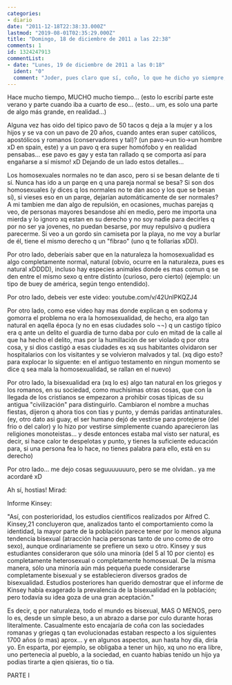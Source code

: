 ```yaml
---
categories:
- diario
date: "2011-12-18T22:38:33.000Z"
lastmod: "2019-08-01T02:35:29.000Z"
title: "Domingo, 18 de diciembre de 2011 a las 22:38"
comments: 1
id: 1324247913
commentList:
- date: "Lunes, 19 de diciembre de 2011 a las 0:18"
  ident: "0"
  comment: "Joder, pues claro que sí, coño, lo que he dicho yo siempre, que en esa epoca en el imperio romano y todo eso la gente tenía coco, no como ahora... buah -___-\'\'\'  \nY si encima todos esos datos lo apoyan... creo que mucha gente debería cuestionarse sus ideas..."
---
```


Hace mucho tiempo, MUCHO mucho tiempo... (esto lo escribí parte este verano y parte cuando iba a cuarto de eso... (esto... um, es solo una parte de algo más grande, en realidad...)  
  
Alguna vez has oido del tipico pavo de 50 tacos q deja a la mujer y a los hijos y se va con un pavo de 20 años, cuando antes eran super católicos, apostólicos y romanos (conservadores y tal)? (un pavo-&gt;un tio-&gt;un hombre xD en spain, este) y a un pavo q era super homófobo y en realidad pensabas... ese pavo es gay y esta tan rallado q se comporta así para engañarse a sí mismo! xD Dejando de un lado estos detalles...  
  
Los homosexuales normales no te dan asco, pero si se besan delante de ti sí. Nunca has ido a un parqe en q una pareja normal se besa? Si son dos homosexuales (y dices q los normales no te dan asco y los que se besan sí), si vieses eso en un parqe, dejarían automáticamente de ser normales?  
A mi tambien me dan algo de repulsión, en ocasiones, muchas parejas q veo, de personas mayores besandose ahí en medio, pero me importa una mierda y lo ignoro xq estan en su derecho y no soy nadie para decirles q por no ser ya jovenes, no puedan besarse, por muy repulsivo q pudiera parecerme. Si veo a un gordo sin camiseta por la playa, no me voy a burlar de él, tiene el mismo derecho q un "fibrao" (uno q te follarías xDD).  
  
Por otro lado, deberíais saber que en la naturaleza la homosexualidad es algo completamente normal, natural (obvio, ocurre en la naturaleza, pues es natural xDDDD), incluso hay especies animales donde es mas comun q se den entre el mismo sexo q entre distinto (curioso, pero cierto) (ejemplo: un tipo de buey de américa, según tengo entendido).  
  
Por otro lado, debeis ver este video: youtube.com/v/42UnlPKQZJ4  
  
Por otro lado, como ese video hay mas donde explican q en sodoma y gomorra el problema no era la homosexualidad, de hecho, era algo tan natural en aqella época (y no en esas ciudades solo ¬¬) q un castigo típico era q ante un delito el guardia de turno daba por culo en mitad de la calle al que ha hecho el delito, mas por la humillación de ser violado q por otra cosa, y si dios castigó a esas ciudades es xq sus habitantes olvidaron ser hospitalarios con los visitantes y se volvieron malvados y tal. (xq digo esto? para explocar lo siguente: en el antiguo testamento en ningun momento se dice q sea mala la homosexualidad, se rallan en el nuevo)  
  
Por otro lado, la bisexualidad era (xq lo es) algo tan natural en los griegos y los romanos, en su sociedad, como muchísimas otras cosas, que con la llegada de los cristianos se empezaron a prohibir cosas típicas de su antigua "civilización" para distinguirlo. Cambiaron el nombre a muchas fiestas, dijeron q ahora tios con tias y punto, y demás paridas antinaturales. (ey, otro dato asi guay, el ser humano dejó de vestirse para protejerse (del frio o del calor) y lo hizo por vestirse simplemente cuando aparecieron las religiones monoteistas... y desde entonces estaba mal visto ser natural, es decir, si hace calor te despelotas y punto, y tienes la suficiente educación para, si una persona fea lo hace, no tienes palabra para ello, está en su derecho)  
  
Por otro lado... me dejo cosas seguuuuuuuro, pero se me olvidan.. ya me acordaré xD  
  
Ah sí, hostias! Mirad:  
  
Informe Kinsey:  
  
"Así, con posterioridad, los estudios científicos realizados por Alfred C. Kinsey,21 concluyeron que, analizados tanto el comportamiento como la identidad, la mayor parte de la población parece tener por lo menos alguna tendencia bisexual (atracción hacia personas tanto de uno como de otro sexo), aunque ordinariamente se prefiere un sexo u otro. Kinsey y sus estudiantes consideraron que sólo una minoría (del 5 al 10 por ciento) es completamente heterosexual o completamente homosexual. De la misma manera, sólo una minoría aún más pequeña puede considerarse completamente bisexual y se establecieron diversos grados de bisexualidad. Estudios posteriores han querido demostrar que el informe de Kinsey había exagerado la prevalencia de la bisexualidad en la población; pero todavía su idea goza de una gran aceptación."  
  
Es decir, q por naturaleza, todo el mundo es bisexual, MAS O MENOS, pero lo es, desde un simple beso, a un abrazo a darse por culo durante horas literalmente. Casualmente esto encajaría de coña con las sociedades romanas y griegas q tan evolucionadas estaban respecto a los siguientes 1700 años (o mas) aprox... y en algunos aspectos, aun hasta hoy día, diría yo. En esparta, por ejemplo, se obligaba a tener un hijo, xq uno no era libre, uno pertenecia al pueblo, a la sociedad, en cuanto habias tenido un hijo ya podias tirarte a qien qisieras, tio o tia.  
  
PARTE I